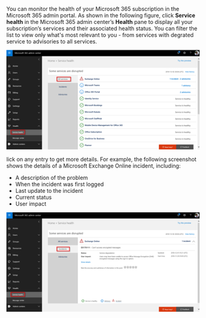 You can monitor the health of your Microsoft 365 subscription in the Microsoft 365 admin portal. As shown in the following figure, click **Service health** in the Microsoft 365 admin center’s **Health** pane to display all your subscription’s services and their associated health status. You can filter the list to view only what's most relevant to you - from services with degrated service to advisories to all services.

![Service health view](../media/5-service-health-1.png)

lick on any entry to get more details. For example, the following screenshot shows the details of a Microsoft Exchange Online incident, including:
- A description of the problem
- When the incident was first logged
- Last update to the incident
- Current status
- User impact

![Service health incidents](../media/5-service-health-2.png)